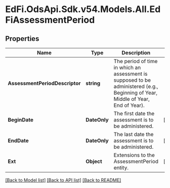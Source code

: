 # EdFi.OdsApi.Sdk.v54.Models.All.EdFiAssessmentPeriod

## Properties

Name | Type | Description | Notes
------------ | ------------- | ------------- | -------------
**AssessmentPeriodDescriptor** | **string** | The period of time in which an assessment is supposed to be administered (e.g., Beginning of Year, Middle of Year, End of Year). | 
**BeginDate** | **DateOnly** | The first date the assessment is to be administered. | [optional] 
**EndDate** | **DateOnly** | The last date the assessment is to be administered. | [optional] 
**Ext** | **Object** | Extensions to the AssessmentPeriod entity. | [optional] 

[[Back to Model list]](../README.md#documentation-for-models) [[Back to API list]](../README.md#documentation-for-api-endpoints) [[Back to README]](../README.md)

